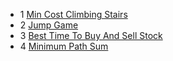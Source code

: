- 1 [Min Cost Climbing Stairs](https://leetcode.com/problems/min-cost-climbing-stairs/description/)
- 2 [Jump Game](https://leetcode.com/problems/jump-game/submissions/1)
- 3 [Best Time To Buy And Sell Stock](https://leetcode.com/problems/best-time-to-buy-and-sell-stock-ii/)
- 4 [Minimum Path Sum](https://leetcode.com/problems/minimum-path-sum/)
